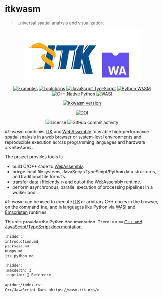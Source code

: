 itkwasm
=======

> Universal spatial analysis and visualization.

<div align="center">

![itk-wasm](_static/itk-webassembly.png)

[![Examples](https://github.com/InsightSoftwareConsortium/itk-wasm/actions/workflows/examples.yml/badge.svg)](https://github.com/InsightSoftwareConsortium/itk-wasm/actions/workflows/examples.yml) [![Toolchains](https://github.com/InsightSoftwareConsortium/itk-wasm/actions/workflows/toolchains.yml/badge.svg)](https://github.com/InsightSoftwareConsortium/itk-wasm/actions/workflows/toolchains.yml) [![JavaScript,TypeScript](https://github.com/InsightSoftwareConsortium/itk-wasm/actions/workflows/javascript-typescript.yml/badge.svg)](https://github.com/InsightSoftwareConsortium/itk-wasm/actions/workflows/javascript-typescript.yml) [![Python WASM](https://github.com/InsightSoftwareConsortium/itk-wasm/actions/workflows/python-wasm.yml/badge.svg)](https://github.com/InsightSoftwareConsortium/itk-wasm/actions/workflows/python-wasm.yml) [![C++,Native Python](https://github.com/InsightSoftwareConsortium/itk-wasm/actions/workflows/cxx-python.yml/badge.svg)](https://github.com/InsightSoftwareConsortium/itk-wasm/actions/workflows/cxx-python.yml) [![WASI](https://github.com/InsightSoftwareConsortium/itk-wasm/actions/workflows/wasi.yml/badge.svg)](https://github.com/InsightSoftwareConsortium/itk-wasm/actions/workflows/wasi.yml)

[![itkwasm version](https://badge.fury.io/py/itkwasm.svg)](https://pypi.org/project/itkwasm/)

[![DOI](https://zenodo.org/badge/45812381.svg)](https://zenodo.org/badge/latestdoi/45812381)

![License](https://img.shields.io/github/license/InsightSoftwareConsortium/itk-wasm) ![GitHub commit activity](https://img.shields.io/github/commit-activity/y/InsightSoftwareConsortium/itk-wasm)
</div>

*itk-wasm* combines [ITK](https://www.itk.org/) and [WebAssembly](https://webassembly.org/) to enable high-performance spatial analysis in a web browser or system-level environments and reproducible execution across programming languages and hardware architectures.

The project provides tools to

- build C/C++ code to [WebAssembly](https://webassembly.org/).
- bridge local filesystems, JavaScript/TypeScript/Python data structures, and traditional file formats.
- transfer data efficiently in and out of the WebAssembly runtime.
- perform asynchronous, parallel execution of processing pipelines in a worker pool.

*itk-wasm* can be used to execute [ITK](https://www.itk.org/) or arbitrary C++ codes in the browser, on the command line, and in languages like Python via [WASI](https://wasi.dev/) and [Emscripten](https://emscripten.org) runtimes.

This site provides the Python documentation. There is also [C++ and JavaScript/TypeScript documentation](https://wasm.itk.org/).

```{toctree}
:hidden:
introduction.md
packages.md
numpy.md
itk_python.md
```

```{toctree}
:hidden:
:maxdepth: 3
:caption: 📖 Reference

apidocs/index.rst
C++/JavaScript Docs <https://wasm.itk.org/>
```
